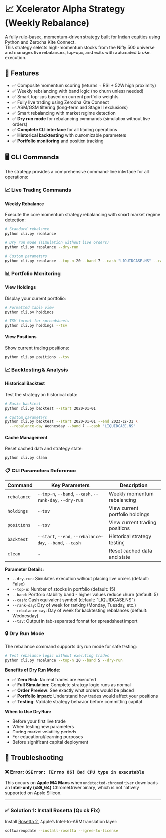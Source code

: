 # 📈 Xcelerator Alpha Strategy (Weekly Rebalance)

A fully rule-based, momentum-driven strategy built for Indian equities using Python and Zerodha Kite Connect.  
This strategy selects high-momentum stocks from the Nifty 500 universe and manages live rebalances, top-ups, and exits with automated broker execution.

## 🚀 Features

- ✅ Composite momentum scoring (returns + RSI + 52W high proximity)
- ✅ Weekly rebalancing with band logic (no churn unless needed)
- ✅ Smart top-ups based on current portfolio weights
- ✅ Fully live trading using Zerodha Kite Connect
- ✅ ASM/GSM filtering (long-term and Stage II exclusions)
- ✅ Smart rebalancing with market regime detection
- ✅ **Dry run mode** for rebalancing commands (simulation without live orders)
- ✅ **Complete CLI interface** for all trading operations
- ✅ **Historical backtesting** with customizable parameters
- ✅ **Portfolio monitoring** and position tracking

## 🖥️ CLI Commands

The strategy provides a comprehensive command-line interface for all operations:

### 📈 Live Trading Commands

#### Weekly Rebalance

Execute the core momentum strategy rebalancing with smart market regime detection:

```bash
# Standard rebalance
python cli.py rebalance

# Dry run mode (simulation without live orders)
python cli.py rebalance --dry-run

# Custom parameters
python cli.py rebalance --top-n 20 --band 7 --cash "LIQUIDCASE.NS" --rank-day "Wednesday" --dry-run
```

### 📊 Portfolio Monitoring

#### View Holdings

Display your current portfolio:

```bash
# Formatted table view
python cli.py holdings

# TSV format for spreadsheets
python cli.py holdings --tsv
```

#### View Positions

Show current trading positions:

```bash
python cli.py positions --tsv
```

### 📈 Backtesting & Analysis

#### Historical Backtest

Test the strategy on historical data:

```bash
# Basic backtest
python cli.py backtest --start 2020-01-01

# Custom parameters
python cli.py backtest --start 2020-01-01 --end 2023-12-31 \
  --rebalance-day Wednesday --band 7 --cash "LIQUIDCASE.NS"
```

#### Cache Management

Reset cached data and strategy state:

```bash
python cli.py clean
```

### 📋 CLI Parameters Reference

| Command     | Key Parameters                                             | Description                     |
| ----------- | ---------------------------------------------------------- | ------------------------------- |
| `rebalance` | `--top-n`, `--band`, `--cash`, `--rank-day`, `--dry-run`   | Weekly momentum rebalancing     |
| `holdings`  | `--tsv`                                                    | View current portfolio holdings |
| `positions` | `--tsv`                                                    | View current trading positions  |
| `backtest`  | `--start`, `--end`, `--rebalance-day`, `--band`, `--cash` | Historical strategy testing     |
| `clean`     | -                                                          | Reset cached data and state     |

**Parameter Details:**

- `--dry-run`: Simulates execution without placing live orders (default: False)
- `--top-n`: Number of stocks in portfolio (default: 15)
- `--band`: Portfolio stability band - higher values reduce churn (default: 5)
- `--cash`: Cash equivalent symbol (default: "LIQUIDCASE.NS")
- `--rank-day`: Day of week for ranking (Monday, Tuesday, etc.)
- `--rebalance-day`: Day of week for backtesting rebalances (default: Wednesday)
- `--tsv`: Output in tab-separated format for spreadsheet import

### 🔒 Dry Run Mode

The rebalance command supports dry run mode for safe testing:

```bash
# Test rebalance logic without executing trades
python cli.py rebalance --top-n 20 --band 5 --dry-run
```

**Benefits of Dry Run Mode:**

- ✅ **Zero Risk**: No real trades are executed
- ✅ **Full Simulation**: Complete strategy logic runs as normal
- ✅ **Order Preview**: See exactly what orders would be placed
- ✅ **Portfolio Impact**: Understand how trades would affect your positions
- ✅ **Testing**: Validate strategy behavior before committing capital

**When to Use Dry Run:**

- Before your first live trade
- When testing new parameters
- During market volatility periods
- For educational/learning purposes
- Before significant capital deployment

## 🧯 Troubleshooting

### ❌ Error: `OSError: [Errno 86] Bad CPU type in executable`

This occurs on **Apple M4 Macs** when `undetected-chromedriver` downloads an **Intel-only (x86_64)** ChromeDriver binary, which is not natively supported on Apple Silicon.

---

### ✅ Solution 1: Install Rosetta (Quick Fix)

Install [Rosetta 2](https://support.apple.com/en-us/HT211861), Apple’s Intel-to-ARM translation layer:

```bash
softwareupdate --install-rosetta --agree-to-license
```
